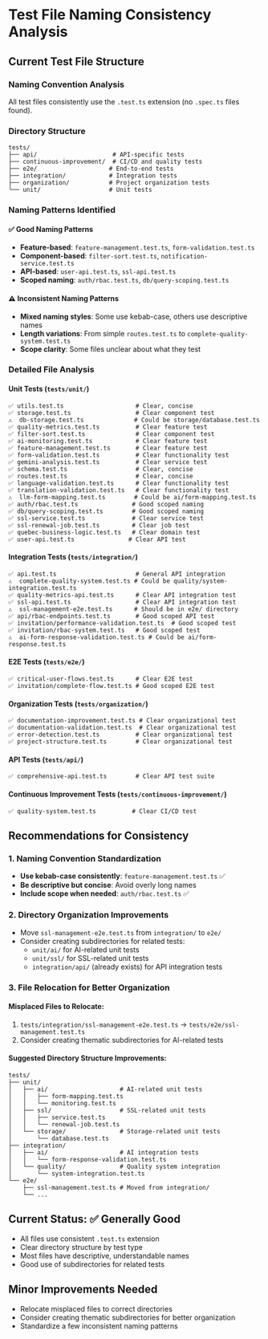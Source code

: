 # Test File Naming Consistency Analysis

## Current Test File Structure

### Naming Convention Analysis

All test files consistently use the `.test.ts` extension (no `.spec.ts` files found).

### Directory Structure

```plaintext
tests/
├── api/                     # API-specific tests
├── continuous-improvement/  # CI/CD and quality tests
├── e2e/                    # End-to-end tests
├── integration/            # Integration tests
├── organization/           # Project organization tests
└── unit/                   # Unit tests
```

### Naming Patterns Identified

#### ✅ Good Naming Patterns

- **Feature-based**: `feature-management.test.ts`, `form-validation.test.ts`
- **Component-based**: `filter-sort.test.ts`, `notification-service.test.ts`
- **API-based**: `user-api.test.ts`, `ssl-api.test.ts`
- **Scoped naming**: `auth/rbac.test.ts`, `db/query-scoping.test.ts`

#### ⚠️ Inconsistent Naming Patterns

- **Mixed naming styles**: Some use kebab-case, others use descriptive names
- **Length variations**: From simple `routes.test.ts` to `complete-quality-system.test.ts`
- **Scope clarity**: Some files unclear about what they test

### Detailed File Analysis

#### Unit Tests (`tests/unit/`)

```plaintext
✅ utils.test.ts                    # Clear, concise
✅ storage.test.ts                  # Clear component test
⚠️  db-storage.test.ts              # Could be storage/database.test.ts
✅ quality-metrics.test.ts          # Clear feature test
✅ filter-sort.test.ts              # Clear component test
✅ ai-monitoring.test.ts            # Clear feature test
✅ feature-management.test.ts       # Clear feature test
✅ form-validation.test.ts          # Clear functionality test
✅ gemini-analysis.test.ts          # Clear service test
✅ schema.test.ts                   # Clear, concise
✅ routes.test.ts                   # Clear, concise
✅ language-validation.test.ts      # Clear functionality test
✅ translation-validation.test.ts   # Clear functionality test
⚠️  llm-form-mapping.test.ts        # Could be ai/form-mapping.test.ts
✅ auth/rbac.test.ts               # Good scoped naming
✅ db/query-scoping.test.ts        # Good scoped naming
✅ ssl-service.test.ts             # Clear service test
✅ ssl-renewal-job.test.ts         # Clear job test
✅ quebec-business-logic.test.ts   # Clear domain test
✅ user-api.test.ts               # Clear API test
```

#### Integration Tests (`tests/integration/`)

```plaintext
✅ api.test.ts                      # General API integration
⚠️  complete-quality-system.test.ts # Could be quality/system-integration.test.ts
✅ quality-metrics-api.test.ts      # Clear API integration test
✅ ssl-api.test.ts                  # Clear API integration test
⚠️  ssl-management-e2e.test.ts      # Should be in e2e/ directory
✅ api/rbac-endpoints.test.ts       # Good scoped API test
✅ invitation/performance-validation.test.ts  # Good scoped test
✅ invitation/rbac-system.test.ts   # Good scoped test
⚠️  ai-form-response-validation.test.ts # Could be ai/form-response.test.ts
```

#### E2E Tests (`tests/e2e/`)

```plaintext
✅ critical-user-flows.test.ts      # Clear E2E test
✅ invitation/complete-flow.test.ts # Good scoped E2E test
```

#### Organization Tests (`tests/organization/`)

```plaintext
✅ documentation-improvement.test.ts # Clear organizational test
✅ documentation-validation.test.ts  # Clear organizational test
✅ error-detection.test.ts          # Clear organizational test
✅ project-structure.test.ts        # Clear organizational test
```

#### API Tests (`tests/api/`)

```plaintext
✅ comprehensive-api.test.ts        # Clear API test suite
```

#### Continuous Improvement Tests (`tests/continuous-improvement/`)

```plaintext
✅ quality-system.test.ts          # Clear CI/CD test
```

## Recommendations for Consistency

### 1. Naming Convention Standardization

- **Use kebab-case consistently**: `feature-management.test.ts` ✅
- **Be descriptive but concise**: Avoid overly long names
- **Include scope when needed**: `auth/rbac.test.ts` ✅

### 2. Directory Organization Improvements

- Move `ssl-management-e2e.test.ts` from `integration/` to `e2e/`
- Consider creating subdirectories for related tests:
  - `unit/ai/` for AI-related unit tests
  - `unit/ssl/` for SSL-related unit tests
  - `integration/api/` (already exists) for API integration tests

### 3. File Relocation for Better Organization

#### Misplaced Files to Relocate:

1. `tests/integration/ssl-management-e2e.test.ts` → `tests/e2e/ssl-management.test.ts`
2. Consider creating thematic subdirectories for AI-related tests

#### Suggested Directory Structure Improvements:

```plaintext
tests/
├── unit/
│   ├── ai/                    # AI-related unit tests
│   │   ├── form-mapping.test.ts
│   │   └── monitoring.test.ts
│   ├── ssl/                   # SSL-related unit tests
│   │   ├── service.test.ts
│   │   └── renewal-job.test.ts
│   └── storage/               # Storage-related unit tests
│       └── database.test.ts
├── integration/
│   ├── ai/                    # AI integration tests
│   │   └── form-response-validation.test.ts
│   └── quality/               # Quality system integration
│       └── system-integration.test.ts
└── e2e/
    ├── ssl-management.test.ts # Moved from integration/
    └── ...
```

## Current Status: ✅ Generally Good

- All files use consistent `.test.ts` extension
- Clear directory structure by test type
- Most files have descriptive, understandable names
- Good use of subdirectories for related tests

## Minor Improvements Needed

- Relocate misplaced files to correct directories
- Consider creating thematic subdirectories for better organization
- Standardize a few inconsistent naming patterns
